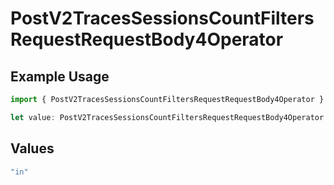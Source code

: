 # PostV2TracesSessionsCountFiltersRequestRequestBody4Operator

## Example Usage

```typescript
import { PostV2TracesSessionsCountFiltersRequestRequestBody4Operator } from "@orq-ai/node/models/operations";

let value: PostV2TracesSessionsCountFiltersRequestRequestBody4Operator = "in";
```

## Values

```typescript
"in"
```